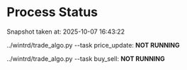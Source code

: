 # Process Status

Snapshot taken at: 2025-10-07 16:43:22

../wintrd/trade_algo.py --task price_update: **NOT RUNNING**

../wintrd/trade_algo.py --task buy_sell: **NOT RUNNING**

